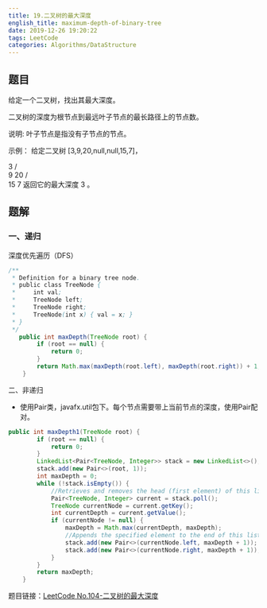```yaml
---
title: 19.二叉树的最大深度
english_title: maximum-depth-of-binary-tree
date: 2019-12-26 19:20:22
tags: LeetCode
categories: Algorithms/DataStructure
---
```


## 题目

给定一个二叉树，找出其最大深度。

二叉树的深度为根节点到最远叶子节点的最长路径上的节点数。

说明: 叶子节点是指没有子节点的节点。

示例：
给定二叉树 [3,9,20,null,null,15,7]，

   3
   / \
  9  20
    /  \
   15   7
返回它的最大深度 3 。

## 题解

### 一、递归

深度优先遍历（DFS）

```java
/**
 * Definition for a binary tree node.
 * public class TreeNode {
 *     int val;
 *     TreeNode left;
 *     TreeNode right;
 *     TreeNode(int x) { val = x; }
 * }
 */
   public int maxDepth(TreeNode root) {
        if (root == null) {
            return 0;
        }
        return Math.max(maxDepth(root.left), maxDepth(root.right)) + 1;
    }
```

二、非递归

* 使用Pair类，javafx.util包下。每个节点需要带上当前节点的深度，使用Pair配对。

```java
public int maxDepth1(TreeNode root) {
        if (root == null) {
            return 0;
        }
        LinkedList<Pair<TreeNode, Integer>> stack = new LinkedList<>();
        stack.add(new Pair<>(root, 1));
        int maxDepth = 0;
        while (!stack.isEmpty()) {
            //Retrieves and removes the head (first element) of this list.
            Pair<TreeNode, Integer> current = stack.poll();
            TreeNode currentNode = current.getKey();
            int currentDepth = current.getValue();
            if (currentNode != null) {
                maxDepth = Math.max(currentDepth, maxDepth);
                //Appends the specified element to the end of this list.
                stack.add(new Pair<>(currentNode.left, maxDepth + 1));
                stack.add(new Pair<>(currentNode.right, maxDepth + 1));
            }
        }
        return maxDepth;
    }
```

题目链接：[LeetCode No.104-二叉树的最大深度](https://leetcode-cn.com/problems/maximum-depth-of-binary-tree)

